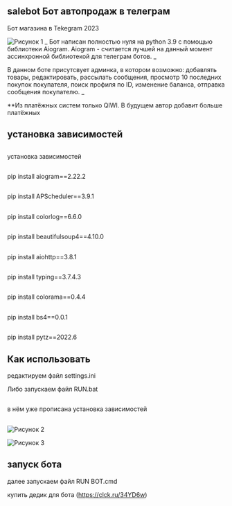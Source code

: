 ## salebot Бот автопродаж в телеграм
Бот магазина в Tekegram 2023

![Рисунок 1 ](https://conff.org/uploads/posts/2022-05/amc8tfq.png)
_
Бот написан полностью нуля на python 3.9 с помощью библиотеки Aiogram. Aiogram - считается лучшей на данный момент ассинхронной библиотекой для телеграм ботов.
_

В данном боте присутсвует админка, в котором возможно: добавлять товары, редактировать, рассылать сообщения, просмотр 10 последних покупок покупателя, поиск профиля по ID, изменение баланса, отправка сообщения покупателю.
_

**Из платёжных систем только QIWI. В будущем автор добавит больше платёжных
## установка зависимостей
##
установка зависимостей
##
pip install aiogram==2.22.2
##
pip install APScheduler==3.9.1
##
pip install colorlog==6.6.0
##
pip install beautifulsoup4==4.10.0
##
pip install aiohttp==3.8.1
##
pip install typing==3.7.4.3
##
pip install colorama==0.4.4
##
pip install bs4==0.0.1
##
pip install pytz==2022.6
##
## Как использовать
редактируем файл settings.ini

Либо запускаем файл RUN.bat
##
в нём уже прописана установка зависимостей
##
 ![Рисунок 2 ](https://skr.sh/i/280523/QU8B5QpH.jpg)
 
 ![Рисунок 3 ](https://skr.sh/i/280523/MzLhvr6C.jpg)
## запуск бота
далее запускаем файл RUN BOT.cmd

купить дедик для бота (https://clck.ru/34YD6w)
